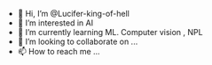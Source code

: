 - 👋 Hi, I’m @Lucifer-king-of-hell
- 👀 I’m interested in AI
- 🌱 I’m currently learning ML. Computer vision , NPL
- 💞️ I’m looking to collaborate on ...
- 📫 How to reach me ...

<!---
Lucifer-king-of-hell/Lucifer-king-of-hell is a ✨ special ✨ repository because its `README.md` (this file) appears on your GitHub profile.
You can click the Preview link to take a look at your changes.
--->
